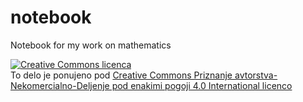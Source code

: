 notebook
========

Notebook for my work on mathematics


<a rel="license" href="http://creativecommons.org/licenses/by-nc-sa/4.0/deed.sl"><img alt="Creative Commons licenca" style="border-width:0" src="http://i.creativecommons.org/l/by-nc-sa/4.0/88x31.png" /></a><br />To delo je ponujeno pod <a rel="license" href="http://creativecommons.org/licenses/by-nc-sa/4.0/deed.sl">Creative Commons Priznanje avtorstva-Nekomercialno-Deljenje pod enakimi pogoji 4.0 International licenco</a>
